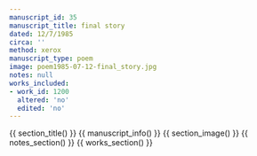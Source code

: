 ```yaml
---
manuscript_id: 35
manuscript_title: final story
dated: 12/7/1985
circa: ''
method: xerox
manuscript_type: poem
image: poem1985-07-12-final_story.jpg
notes: null
works_included:
- work_id: 1200
  altered: 'no'
  edited: 'no'
---
```


{{ section_title() }}
{{ manuscript_info() }}
{{ section_image() }}
{{ notes_section() }}
{{ works_section() }}
